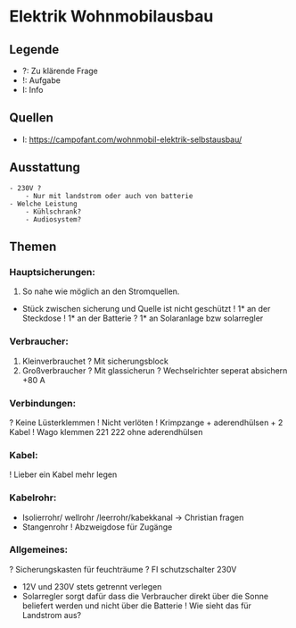 # Elektrik Wohnmobilausbau

## Legende
- ?: Zu klärende Frage
- !: Aufgabe 
- I: Info

## Quellen
- I: https://campofant.com/wohnmobil-elektrik-selbstausbau/

## Ausstattung
    - 230V ?
        - Nur mit landstrom oder auch von batterie
    - Welche Leistung
        - Kühlschrank?
        - Audiosystem?
## Themen

### Hauptsicherungen:
1. So nahe wie möglich an den Stromquellen.
- Stück zwischen sicherung und Quelle ist nicht geschützt
! 1* an der Steckdose
! 1* an der Batterie
? 1* an Solaranlage bzw solarregler

### Verbraucher:
1. Kleinverbrauchet
? Mit sicherungsblock
2. Großverbraucher
? Mit glassicherun
? Wechselrichter seperat absichern +80 A

### Verbindungen:
? Keine Lüsterklemmen
! Nicht verlöten
! Krimpzange + aderendhülsen + 2 Kabel
! Wago klemmen 221 222 ohne aderendhülsen

### Kabel:
! Lieber ein Kabel mehr legen

### Kabelrohr:
- Isolierrohr/ wellrohr /leerrohr/kabekkanal -> Christian fragen
- Stangenrohr
! Abzweigdose für Zugänge

### Allgemeines:
? Sicherungskasten für feuchträume
? FI schutzschalter 230V
- 12V und 230V stets getrennt verlegen
- Solarregler sorgt dafür dass die Verbraucher direkt über die Sonne beliefert werden und nicht über die Batterie
! Wie sieht das für Landstrom aus?
